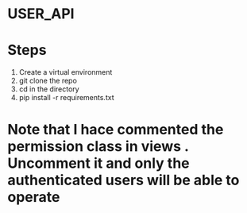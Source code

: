 # USER_API
# Steps
1. Create a virtual environment
2. git clone the repo
3. cd in the directory
4. pip install -r requirements.txt

# Note that I hace commented the permission class in views . Uncomment it and only the authenticated users will be able to operate
